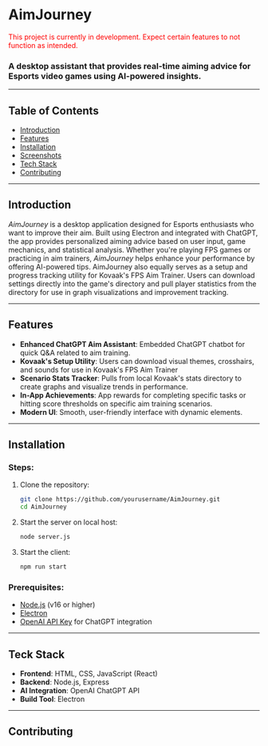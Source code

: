# **AimJourney**

<span style="color:red">This project is currently in development. Expect certain features to not function as intended.</span>

### A desktop assistant that provides real-time aiming advice for Esports video games using AI-powered insights.

---

## Table of Contents
- [Introduction](#introduction)
- [Features](#features)
- [Installation](#installation)
- [Screenshots](#screenshots)
- [Tech Stack](#tech-stack)
- [Contributing](#contributing)

---

## Introduction

*AimJourney* is a desktop application designed for Esports enthusiasts who want to improve their aim. Built using Electron and integrated with ChatGPT, the app provides personalized aiming advice based on user input, game mechanics, and statistical analysis. Whether you're playing FPS games or practicing in aim trainers, *AimJourney* helps enhance your performance by offering AI-powered tips. AimJourney also equally serves as a setup and progress tracking utility for Kovaak's FPS Aim Trainer. Users can download settings directly into the game's directory and pull player statistics from the directory for use in graph visualizations and improvement tracking. 

---

## Features
- **Enhanced ChatGPT Aim Assistant**: Embedded ChatGPT chatbot for quick Q&A related to aim training.
- **Kovaak's Setup Utility**: Users can download visual themes, crosshairs, and sounds for use in Kovaak's FPS Aim Trainer
- **Scenario Stats Tracker**: Pulls from local Kovaak's stats directory to create graphs and visualize trends in performance.
- **In-App Achievements**: App rewards for completing specific tasks or hitting score thresholds on specific aim training scenarios. 
- **Modern UI**: Smooth, user-friendly interface with dynamic elements.

---

## Installation
### Steps:
1. Clone the repository:
   ```bash
   git clone https://github.com/yourusername/AimJourney.git
   cd AimJourney
2. Start the server on local host:
   ```bash
   node server.js
3. Start the client:
   ```bash
   npm run start

### Prerequisites:
- [Node.js](https://nodejs.org/) (v16 or higher)
- [Electron](https://www.electronjs.org/)
- [OpenAI API Key](https://platform.openai.com/) for ChatGPT integration

---

## Teck Stack
- **Frontend**: HTML, CSS, JavaScript (React)
- **Backend**: Node.js, Express
- **AI Integration**: OpenAI ChatGPT API
- **Build Tool**: Electron

---

## Contributing
